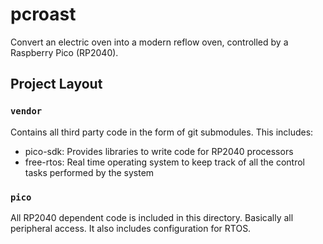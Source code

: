 # pcroast
Convert an electric oven into a modern reflow oven, controlled by a Raspberry Pico (RP2040).

## Project Layout
### `vendor`
Contains all third party code in the form of git submodules. This includes:

* pico-sdk: Provides libraries to write code for RP2040 processors
* free-rtos: Real time operating system to keep track of all the control tasks performed by the system

### `pico`
All RP2040 dependent code is included in this directory. Basically
all peripheral access. It also includes configuration for RTOS.
